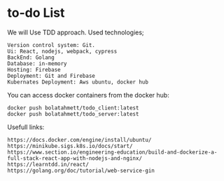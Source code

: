 # to-do List

We will Use TDD approach. Used technologies;

    Version control system: Git.
    Ui: React, nodejs, webpack, cypress 
    BackEnd: Golang
    Database: in-memory
    Hosting: Firebase
    Deployment: Git and Firebase
    Kubernates Deployment: Aws ubuntu, docker hub

You can access docker containers from the docker hub:

    docker push bolatahmett/todo_client:latest
    docker push bolatahmett/todo_server:latest

Usefull links:

    https://docs.docker.com/engine/install/ubuntu/
    https://minikube.sigs.k8s.io/docs/start/
    https://www.section.io/engineering-education/build-and-dockerize-a-full-stack-react-app-with-nodejs-and-nginx/
    https://learntdd.in/react/
    https://golang.org/doc/tutorial/web-service-gin
